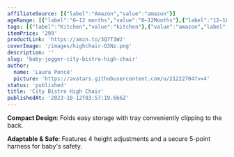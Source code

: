 ```yaml
---
affiliateSource: [{"label":"Amazon","value":"amazon"}]
ageRange: [{"label":"6–12 months","value":"6–12Months"},{"label":"12–18 months","value":"12–18Months"},{"label":"18–24 months","value":"18–24Months"}]
tags: [{"label":"Kitchen","value":"kitchen"},{"value":"amazon","label":"Amazon"},{"label":"Feeding","value":"feeding"}]
itemPrice: '299'
productLink: 'https://amzn.to/3Q7T1W2'
coverImage: '/images/highchair-Q3Nz.png'
description: ''
slug: 'baby-jogger-city-bistro-high-chair'
author:
  name: 'Laura Poncé'
  picture: 'https://avatars.githubusercontent.com/u/21222704?v=4'
status: 'published'
title: 'City Bistro High Chair'
publishedAt: '2023-10-12T03:57:19.666Z'
---
```


**Compact Design**: Folds easy storage with tray conveniently clipping to the back.

**Adaptable & Safe**: Features 4 height adjustments and a secure 5-point harness for baby's safety.

